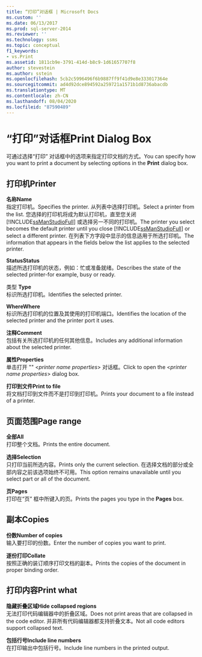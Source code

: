 ```yaml
---
title: “打印”对话框 | Microsoft Docs
ms.custom: ''
ms.date: 06/13/2017
ms.prod: sql-server-2014
ms.reviewer: ''
ms.technology: ssms
ms.topic: conceptual
f1_keywords:
- vs.Print
ms.assetid: 1811cb9e-3791-414d-b8c9-1d61657707f8
author: stevestein
ms.author: sstein
ms.openlocfilehash: 5cb2c5996496f6b9887ff9f41d9e8e333017364e
ms.sourcegitcommit: ad4d92dce894592a259721a1571b1d8736abacdb
ms.translationtype: MT
ms.contentlocale: zh-CN
ms.lasthandoff: 08/04/2020
ms.locfileid: "87590489"
---
```

# <a name="print-dialog-box"></a><span data-ttu-id="fb589-102">“打印”对话框</span><span class="sxs-lookup"><span data-stu-id="fb589-102">Print Dialog Box</span></span>
  <span data-ttu-id="fb589-103">可通过选择“打印”  对话框中的选项来指定打印文档的方式。</span><span class="sxs-lookup"><span data-stu-id="fb589-103">You can specify how you want to print a document by selecting options in the **Print** dialog box.</span></span>  
  
## <a name="printer"></a><span data-ttu-id="fb589-104">打印机</span><span class="sxs-lookup"><span data-stu-id="fb589-104">Printer</span></span>  
 <span data-ttu-id="fb589-105">**名称**</span><span class="sxs-lookup"><span data-stu-id="fb589-105">**Name**</span></span>  
 <span data-ttu-id="fb589-106">指定打印机。</span><span class="sxs-lookup"><span data-stu-id="fb589-106">Specifies the printer.</span></span> <span data-ttu-id="fb589-107">从列表中选择打印机。</span><span class="sxs-lookup"><span data-stu-id="fb589-107">Select a printer from the list.</span></span> <span data-ttu-id="fb589-108">您选择的打印机将成为默认打印机，直至您关闭 [!INCLUDE[ssManStudioFull](../../includes/ssmanstudiofull-md.md)] 或选择另一不同的打印机。</span><span class="sxs-lookup"><span data-stu-id="fb589-108">The printer you select becomes the default printer until you close [!INCLUDE[ssManStudioFull](../../includes/ssmanstudiofull-md.md)] or select a different printer.</span></span> <span data-ttu-id="fb589-109">在列表下方字段中显示的信息适用于所选打印机。</span><span class="sxs-lookup"><span data-stu-id="fb589-109">The information that appears in the fields below the list applies to the selected printer.</span></span>  
  
 <span data-ttu-id="fb589-110">**Status**</span><span class="sxs-lookup"><span data-stu-id="fb589-110">**Status**</span></span>  
 <span data-ttu-id="fb589-111">描述所选打印机的状态，例如：忙或准备就绪。</span><span class="sxs-lookup"><span data-stu-id="fb589-111">Describes the state of the selected printer-for example, busy or ready.</span></span>  
  
 <span data-ttu-id="fb589-112">类型 </span><span class="sxs-lookup"><span data-stu-id="fb589-112">**Type**</span></span>  
 <span data-ttu-id="fb589-113">标识所选打印机。</span><span class="sxs-lookup"><span data-stu-id="fb589-113">Identifies the selected printer.</span></span>  
  
 <span data-ttu-id="fb589-114">**Where**</span><span class="sxs-lookup"><span data-stu-id="fb589-114">**Where**</span></span>  
 <span data-ttu-id="fb589-115">标识所选打印机的位置及其使用的打印机端口。</span><span class="sxs-lookup"><span data-stu-id="fb589-115">Identifies the location of the selected printer and the printer port it uses.</span></span>  
  
 <span data-ttu-id="fb589-116">**注释**</span><span class="sxs-lookup"><span data-stu-id="fb589-116">**Comment**</span></span>  
 <span data-ttu-id="fb589-117">包括有关所选打印机的任何其他信息。</span><span class="sxs-lookup"><span data-stu-id="fb589-117">Includes any additional information about the selected printer.</span></span>  
  
 <span data-ttu-id="fb589-118">**属性**</span><span class="sxs-lookup"><span data-stu-id="fb589-118">**Properties**</span></span>  
 <span data-ttu-id="fb589-119">单击打开 "" \<*printer name properties*> 对话框。</span><span class="sxs-lookup"><span data-stu-id="fb589-119">Click to open the \<*printer name properties*> dialog box.</span></span>  
  
 <span data-ttu-id="fb589-120">**打印到文件**</span><span class="sxs-lookup"><span data-stu-id="fb589-120">**Print to file**</span></span>  
 <span data-ttu-id="fb589-121">将文档打印到文件而不是打印到打印机。</span><span class="sxs-lookup"><span data-stu-id="fb589-121">Prints your document to a file instead of a printer.</span></span>  
  
## <a name="page-range"></a><span data-ttu-id="fb589-122">页面范围</span><span class="sxs-lookup"><span data-stu-id="fb589-122">Page range</span></span>  
 <span data-ttu-id="fb589-123">**全部**</span><span class="sxs-lookup"><span data-stu-id="fb589-123">**All**</span></span>  
 <span data-ttu-id="fb589-124">打印整个文档。</span><span class="sxs-lookup"><span data-stu-id="fb589-124">Prints the entire document.</span></span>  
  
 <span data-ttu-id="fb589-125">**选择**</span><span class="sxs-lookup"><span data-stu-id="fb589-125">**Selection**</span></span>  
 <span data-ttu-id="fb589-126">只打印当前所选内容。</span><span class="sxs-lookup"><span data-stu-id="fb589-126">Prints only the current selection.</span></span> <span data-ttu-id="fb589-127">在选择文档的部分或全部内容之前该选项始终不可用。</span><span class="sxs-lookup"><span data-stu-id="fb589-127">This option remains unavailable until you select part or all of the document.</span></span>  
  
 <span data-ttu-id="fb589-128">**页**</span><span class="sxs-lookup"><span data-stu-id="fb589-128">**Pages**</span></span>  
 <span data-ttu-id="fb589-129">打印在“页”  框中所键入的页。</span><span class="sxs-lookup"><span data-stu-id="fb589-129">Prints the pages you type in the **Pages** box.</span></span>  
  
## <a name="copies"></a><span data-ttu-id="fb589-130">副本</span><span class="sxs-lookup"><span data-stu-id="fb589-130">Copies</span></span>  
 <span data-ttu-id="fb589-131">**份数**</span><span class="sxs-lookup"><span data-stu-id="fb589-131">**Number of copies**</span></span>  
 <span data-ttu-id="fb589-132">输入要打印的份数。</span><span class="sxs-lookup"><span data-stu-id="fb589-132">Enter the number of copies you want to print.</span></span>  
  
 <span data-ttu-id="fb589-133">**逐份打印**</span><span class="sxs-lookup"><span data-stu-id="fb589-133">**Collate**</span></span>  
 <span data-ttu-id="fb589-134">按照正确的装订顺序打印文档的副本。</span><span class="sxs-lookup"><span data-stu-id="fb589-134">Prints the copies of the document in proper binding order.</span></span>  
  
## <a name="print-what"></a><span data-ttu-id="fb589-135">打印内容</span><span class="sxs-lookup"><span data-stu-id="fb589-135">Print what</span></span>  
 <span data-ttu-id="fb589-136">**隐藏折叠区域**</span><span class="sxs-lookup"><span data-stu-id="fb589-136">**Hide collapsed regions**</span></span>  
 <span data-ttu-id="fb589-137">无法打印代码编辑器中的折叠区域。</span><span class="sxs-lookup"><span data-stu-id="fb589-137">Does not print areas that are collapsed in the code editor.</span></span> <span data-ttu-id="fb589-138">并非所有代码编辑器都支持折叠文本。</span><span class="sxs-lookup"><span data-stu-id="fb589-138">Not all code editors support collapsed text.</span></span>  
  
 <span data-ttu-id="fb589-139">**包括行号**</span><span class="sxs-lookup"><span data-stu-id="fb589-139">**Include line numbers**</span></span>  
 <span data-ttu-id="fb589-140">在打印输出中包括行号。</span><span class="sxs-lookup"><span data-stu-id="fb589-140">Include line numbers in the printed output.</span></span>  
  
  
